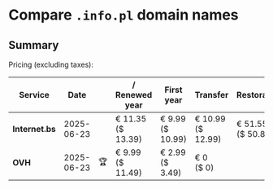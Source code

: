 # Compare `.info.pl` domain names

## Summary

Pricing (excluding taxes):

| Service | Date |  | / Renewed year | First year | Transfer | Restoration |
|--|--|--|--|--|--|--|
| **Internet.bs** | 2025-06-23 |  | € 11.35<br>($ 13.39) | € 9.99<br>($ 10.99) | € 10.99<br>($ 12.99) | € 51.55<br>($ 50.89) |
| **OVH** | 2025-06-23 | 🏆 | € 9.99<br>($ 11.49) | € 2.99<br>($ 3.49) | € 0<br>($ 0) |  |
